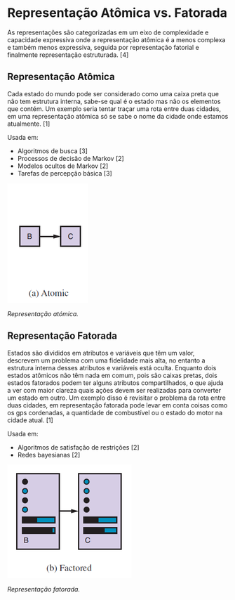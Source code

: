 # Representação Atômica vs. Fatorada

As representações são categorizadas em um eixo de complexidade e capacidade expressiva onde a representação atômica é a menos complexa e também menos expressiva, seguida por representação fatorial e finalmente representação estruturada. [4]

## Representação Atômica

Cada estado do mundo pode ser considerado como uma caixa preta que não tem estrutura interna, sabe-se qual é o estado mas não os elementos que contém. Um exemplo seria tentar traçar uma rota entre duas cidades, em uma representação atômica só se sabe o nome da cidade onde estamos atualmente. [1]

Usada em:

- Algoritmos de busca [3]
- Processos de decisão de Markov [2]
- Modelos ocultos de Markov [2]
- Tarefas de percepção básica [3]

![aromic](img/atomic.PNG)

*Representação atómica.*

## Representação Fatorada

Estados são divididos em atributos e variáveis que têm um valor, descrevem um problema com uma fidelidade mais alta, no entanto a estrutura interna desses atributos e variáveis está oculta. Enquanto dois estados atômicos não têm nada em comum, pois são caixas pretas, dois estados fatorados podem ter alguns atributos compartilhados, o que ajuda a ver com maior clareza quais ações devem ser realizadas para converter um estado em outro. Um exemplo disso é revisitar o problema da rota entre duas cidades, em representação fatorada pode levar em conta coisas como os gps cordenadas, a quantidade de combustível ou o estado do motor na cidade atual. [1]

Usada em:

- Algoritmos de satisfação de restrições [2]
- Redes bayesianas [2]

![factored](img/factored.PNG)

*Representação fatorada.*